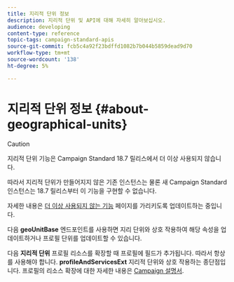 ```yaml
---
title: 지리적 단위 정보
description: 지리적 단위 및 API에 대해 자세히 알아보십시오.
audience: developing
content-type: reference
topic-tags: campaign-standard-apis
source-git-commit: fcb5c4a92f23bdffd1082b7b044b5859dead9d70
workflow-type: tm+mt
source-wordcount: '138'
ht-degree: 5%

---
```



# 지리적 단위 정보 {#about-geographical-units}

>[!CAUTION]
>
>지리적 단위 기능은 Campaign Standard 18.7 릴리스에서 더 이상 사용되지 않습니다.
>
>따라서 지리적 단위가 만들어지지 않은 기존 인스턴스는 물론 새 Campaign Standard 인스턴스는 18.7 릴리스부터 이 기능을 구현할 수 없습니다.
>
>자세한 내용은 <a href="https://experienceleague.adobe.com/docs/campaign-standard/using/release-notes/deprecated-features.html?lang=ko#release-notes">더 이상 사용되지 않는 기능</a> 페이지를 가리키도록 업데이트하는 중입니다.

다음 **geoUnitBase** 엔드포인트를 사용하면 지리 단위와 상호 작용하여 해당 속성을 업데이트하거나 프로필 단위를 업데이트할 수 있습니다.

다음 **지리적 단위** 프로필 리소스를 확장할 때 프로필에 필드가 추가됩니다. 따라서 항상 를 사용해야 합니다. **profileAndServicesExt** 지리적 단위와 상호 작용하는 종단점입니다. 프로필의 리소스 확장에 대한 자세한 내용은 [Campaign 설명서](https://helpx.adobe.com/campaign/standard/administration/using/organizational-units.html#partitioning-profiles).
